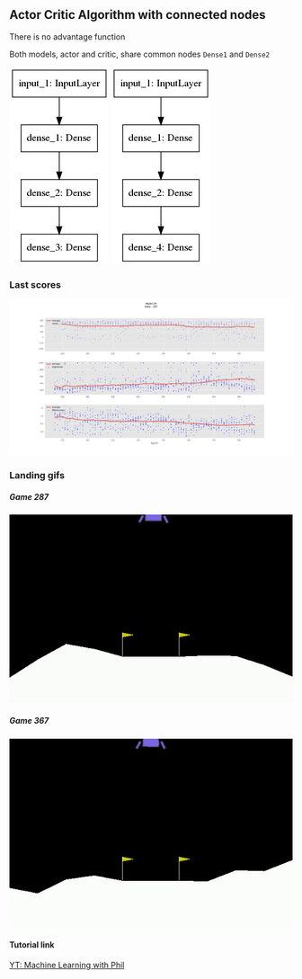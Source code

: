 #
## Actor Critic Algorithm with connected nodes

There is no advantage function

Both models, actor and critic, share common nodes `Dense1` and `Dense2`

![Nodes](./Model-29/model/actor.png) ![Nodes](./Model-29/model/critic.png)

### Last scores

![image](./Model-29/scores-06-10--16-29-00.png)


### Landing gifs
##### Game 287
![Landing](./Model-29/replay-Model-29-287.gif)
##### Game 367
![Landing](./Model-29/replay-Model-29-367.gif)

    
#### Tutorial link

[YT: Machine Learning with Phil](https://www.youtube.com/watch?v=2vJtbAha3To)
